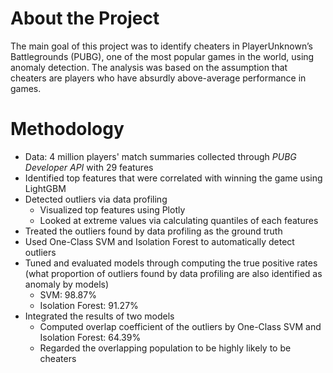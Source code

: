 # About the Project
The main goal of this project was to identify cheaters in PlayerUnknown’s Battlegrounds (PUBG), one of the most popular games in the world, using anomaly detection. The analysis was based on the assumption that cheaters are players who have absurdly above-average performance in games.

# Methodology 
* Data: 4 million players' match summaries collected through *PUBG Developer API* with 29 features
* Identified top features that were correlated with winning the game using LightGBM
* Detected outliers via data profiling
  * Visualized top features using Plotly
  * Looked at extreme values via calculating quantiles of each features
* Treated the outliers found by data profiling as the ground truth
* Used One-Class SVM and Isolation Forest to automatically detect outliers
* Tuned and evaluated models through computing the true positive rates (what proportion of outliers found by data profiling are also identified as anomaly by models)
  * SVM: 98.87%
  * Isolation Forest: 91.27%
* Integrated the results of two models
  * Computed overlap coefficient of the outliers by One-Class SVM and Isolation Forest: 64.39%
  * Regarded the overlapping population to be highly likely to be cheaters
